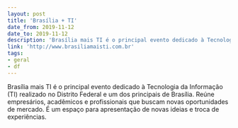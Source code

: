 ```yaml
---
layout: post
title: 'Brasília + TI'
date_from: 2019-11-12
date_to: 2019-11-12
description: 'Brasília mais TI é o principal evento dedicado à Tecnologia da Informação (TI) realizado no Distrito Federal e um dos principais de Brasília.'
link: 'http://www.brasiliamaisti.com.br'
tags:
- geral
- df
---
```


Brasília mais TI é o principal evento dedicado à Tecnologia da Informação (TI) realizado no Distrito Federal e um dos principais de Brasília. Reúne empresários, acadêmicos e profissionais que buscam novas oportunidades de mercado. É um espaço para apresentação de novas ideias e troca de experiências.
